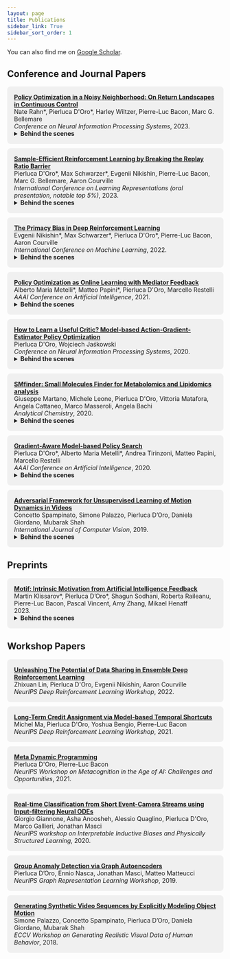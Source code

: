 ```yaml
---
layout: page
title: Publications
sidebar_link: True
sidebar_sort_order: 1
---
```


You can also find me on [Google Scholar](https://scholar.google.it/citations?user=AuVp7pkAAAAJ&hl=en).

<style>
    .rounded-box {
        background-color: #f0f0f0;
        padding: 16px;
        margin-bottom: 10px;
        border-radius: 8px;
    }

  summary {
    cursor: pointer;
  }


    br {
   display: block;
   margin: 4px 0;
    }

</style>

## Conference and Journal Papers

<div class="rounded-box">
  <strong><a href="https://arxiv.org/abs/2309.14597" target="_blank">Policy Optimization in a Noisy Neighborhood: On Return Landscapes in Continuous Control</a></strong><br>
  Nate Rahn*, Pierluca D'Oro*, Harley Wiltzer, Pierre-Luc Bacon, Marc G. Bellemare <br>
  <em>Conference on Neural Information Processing Systems</em>, 2023. <br>
  <details>
    <summary> <b> Behind the scenes </b> </summary>
    <p> <i> Motivated by new discoveries about the empirical science of deep reinforcement learning, we started discussing about techniques for discovering other phenomena and advancing our understanding of neural network-based agents. After some attempts and after building an appropriate experimental framework, we came to the conclusion that the lens of the return landscape was a good one for our goal. Funnily enough, we found some new interesting phenomena right when we stopped searching for them. I learned a lot about how to do understanding-oriented science. </i> </p>
  </details>
</div>


<div class="rounded-box">
    <strong><a href="https://openreview.net/forum?id=OpC-9aBBVJe" target="_blank">Sample-Efficient Reinforcement Learning by Breaking the Replay Ratio Barrier</a></strong><br>
    Pierluca D'Oro*, Max Schwarzer*, Evgenii Nikishin, Pierre-Luc Bacon, Marc G. Bellemare, Aaron Courville <br>
    <em>International Conference on Learning Representations (oral presentation, notable top 5%)</em>, 2023. <br>
  <details>
    <summary> <b> Behind the scenes </b> </summary>
    <p> <i>  As the paradigm of increasing performance by scaling the amount of computation was being established in the rest of the machine learning community, we were looking for a way to generalize this to reinforcement learning. Guided by some preliminary evidence we had shown in the primacy bias paper, we thought a way to do it was to increase the amount of updates per environment interaction. I had fun doing some research in which the main goal was not to develop a totally new method or to show good performance really, but to go deep with analyses and to try to empirically understand the implications of different aspects of a complex system. </i> </p>
  </details>
</div>

<div class="rounded-box">
    <strong><a href="https://arxiv.org/abs/2205.07802" target="_blank">The Primacy Bias in Deep Reinforcement Learning</a></strong><br>
    Evgenii Nikishin*, Max Schwarzer*, Pierluca D'Oro*, Pierre-Luc Bacon, Aaron Courville <br>
    <em>International Conference on Machine Learning</em>, 2022. <br>
  <details>
    <summary> <b> Behind the scenes </b> </summary>
    <p> <i> Evgenii had shared some interesting results on how resetting parameters in neural networks was sometimes giving unexpected performance gains. In a fun scientific sprint, we tried to understand how general the improvements provided by resets were and where they were coming from. Through this project, I understood the huge power of deeply collaborative research and of intuition-guided empirical science. </i> </p>
  </details>
</div>

<div class="rounded-box">
    <strong><a href="https://arxiv.org/abs/2012.08225" target="_blank">Policy Optimization as Online Learning with Mediator Feedback</a></strong><br>
    Alberto Maria Metelli*, Matteo Papini*, Pierluca D'Oro, Marcello Restelli <br>
    <em>AAAI Conference on Artificial Intelligence</em>, 2021. <br>
  <details>
    <summary> <b> Behind the scenes </b> </summary>
    <p> <i> I moved to Milan in March 2020, one week before the very first Covid lockdown started. I didn't leave my apartment for several weeks, and helped out as an intern with a theory-oriented project. Enduring the lockdown and the pandemic was a life-changing challenge, for me as for almost everybody else.  </i> </p>
  </details>
</div>

<div class="rounded-box">
    <strong><a href="https://arxiv.org/abs/2004.14309" target="_blank">How to Learn a Useful Critic? Model-based Action-Gradient-Estimator Policy Optimization</a></strong><br>
    Pierluca D'Oro, Wojciech Jaśkowski <br>
    <em>Conference on Neural Information Processing Systems</em>, 2020. <br>
  <details>
    <summary> <b> Behind the scenes </b> </summary>
    <p> <i> While living with a daily commute between the wonderful lake city of Como and Switzerland, I tried a bunch of mostly theoretical ideas during my time at NNAISENSE. We found out at some point with my host Wojciech that the ideas I had been thinking about for my master thesis were actually generalizable to actor-critic methods: it implied a simple theory-backed deerp reinforcement learning algorithm that yielded good results out-of-the-box. I have established in that occasion, synthesizing my previous experience with what I learned from Wojciech, the core of what would have been my research taste in subsequent years.   </i> </p>
  </details>
</div>

<div class="rounded-box">
    <strong><a href="https://pubs.acs.org/doi/10.1021/acs.analchem.0c00585" target="_blank">SMfinder: Small Molecules Finder for Metabolomics and Lipidomics analysis</a></strong><br>
    Giuseppe Martano, Michele Leone, Pierluca D'Oro, Vittoria Matafora, Angela Cattaneo, Marco Masseroli, Angela Bachi <br>
    <em>Analytical Chemistry</em>, 2020. <br>
  <details>
    <summary> <b> Behind the scenes </b> </summary>
    <p> <i> Michele, a flatmate at that time, told me that he was collaborating with a chemist on creating a platform for the analysis of experimental data. I decided to help, with the goal of learning about cross-disciplinary collaborations. We spent with Michele several evenings building software together in the student residence we were living in. We learned a lot and celebrated small successes with cheap grocery store cake slices.  </i> </p>
  </details>
</div>

<div class="rounded-box">
    <strong><a href="https://arxiv.org/abs/1909.04115" target="_blank">Gradient-Aware Model-based Policy Search</a></strong><br>
    Pierluca D'Oro*, Alberto Maria Metelli*, Andrea Tirinzoni, Matteo Papini, Marcello Restelli <br>
    <em>AAAI Conference on Artificial Intelligence</em>, 2020. <br>
  <details>
    <summary> <b> Behind the scenes </b> </summary>
    <p> <i> At the beginning of my Master's research work, I really had to learn the hard way how to precisely formalize problems and think in math, sine I had realized my drawings of boxes on a whiteboard were not enough anymore to express my scientific self. We had the general goal in mind to learn a model of the dynamics that was tailored to its use in reinforcement learning. We ponderer about what that meant exactly, and got inspired by the ideas of Amir-massoud Farahmand on <a href="https://proceedings.mlr.press/v54/farahmand17a.html" target="_blank">decision-aware model learning</a>. I spent several months staring at a whiteboard and thinking about math for most of my time.
 </i> </p>
  </details>
</div>

<div class="rounded-box">
    <strong><a href="https://arxiv.org/abs/1803.09092" target="_blank">Adversarial Framework for Unsupervised Learning of Motion Dynamics in Videos</a></strong><br>
    Concetto Spampinato, Simone Palazzo, Pierluca D’Oro, Daniela Giordano, Mubarak Shah <br>
    <em>International Journal of Computer Vision</em>, 2019. <br>
  <details>
    <summary> <b> Behind the scenes </b> </summary>
    <p> <i> I wanted to have a first experience with scientific research, to learn what it was and to see whether it was fun for me. Concetto told me they were working on video generation and I was very excited to help them. It's probably the first time I've realized you can actually do science as a job for real, when you put enough effort in it. I brainstormed about research ideas, learned how to draw big boxes on a whiteboard, and trained neural networks for the first time. I guess I liked it enough to decide to continue on that path. </i> </p>
  </details>
</div>

## Preprints
<div class="rounded-box">
    <strong><a href="https://arxiv.org/abs/2310.00166" target="_blank">Motif: Intrinsic Motivation from Artificial Intelligence Feedback</a></strong><br>
    Martin Klissarov*, Pierluca D’Oro*, Shagun Sodhani, Roberta Raileanu, Pierre-Luc Bacon, Pascal Vincent, Amy Zhang, Mikael Henaff <br>
    2023. <br>
  <details>
    <summary> <b> Behind the scenes </b> </summary>
    <p> <i> At the beginning of summer 2023, a wave of research works applied Large Language Models to sequential decision-making. This caused both excitement and confusion in me, about which I wrote about in a <a href="https://www.scienceofaiagents.com/p/to-keep-doing-rl-research-stop-calling" target="_blank">blog post</a> that was pivotal for me. Seriously, I wanted to know whether there was something really interesting behind the hype. When Martin joined Meta as an intern, during many days of intense brainstorming, we enumerated the possible ways to use LLMs for decision-making. I got pretty convinced that extracting a reward function from them was the most promising of all. In that particularly long, rainy and confusing summer in Montreal, we pushed ourselves out of our comfort zone and witnessed the potential of LLMs for creating AI agents.  </i> </p>
  </details>
</div>

## Workshop Papers

<div class="rounded-box">
    <strong><a href="https://openreview.net/forum?id=Rbt3zk4I-yM" target="_blank">Unleashing The Potential of Data Sharing in Ensemble Deep Reinforcement Learning</a></strong><br>
    Zhixuan Lin, Pierluca D'Oro, Evgenii Nikishin, Aaron Courville <br>
    <em>NeurIPS Deep Reinforcement Learning Workshop</em>, 2022.
</div>

<div class="rounded-box">
    <strong><a href="https://sites.google.com/view/deep-rl-workshop-neurips2021" target="_blank">Long-Term Credit Assignment via Model-based Temporal Shortcuts</a></strong><br>
    Michel Ma, Pierluca D'Oro, Yoshua Bengio, Pierre-Luc Bacon <br>
    <em>NeurIPS Deep Reinforcement Learning Workshop</em>, 2021.
</div>

<div class="rounded-box">
    <strong><a href="https://sites.google.com/view/metacogneurips2021/papers" target="_blank">Meta Dynamic Programming</a></strong><br>
    Pierluca D'Oro, Pierre-Luc Bacon <br>
    <em>NeurIPS Workshop on Metacognition in the Age of AI: Challenges and Opportunities</em>, 2021.
</div>

<div class="rounded-box">
    <strong><a href="https://arxiv.org/abs/2004.03156" target="_blank">Real-time Classification from Short Event-Camera Streams using Input-filtering Neural ODEs</a></strong><br>
    Giorgio Giannone, Asha Anoosheh, Alessio Quaglino, Pierluca D'Oro, Marco Gallieri, Jonathan Masci <br>
    <em>NeurIPS workshop on Interpretable Inductive Biases and Physically Structured Learning</em>, 2020.
</div>

<div class="rounded-box">
    <strong><a href="https://grlearning.github.io/papers/85.pdf" target="_blank">Group Anomaly Detection via Graph Autoencoders</a></strong><br>
    Pierluca D’Oro, Ennio Nasca, Jonathan Masci, Matteo Matteucci <br>
    <em>NeurIPS Graph Representation Learning Workshop</em>, 2019.
</div>

<div class="rounded-box">
    <strong><a href="http://openaccess.thecvf.com/content_ECCVW_2018/papers/11130/Palazzo_Generating_Synthetic_Video_Sequences_by_Explicitly_Modeling_Object_Motion_ECCVW_2018_paper.pdf" target="_blank">Generating Synthetic Video Sequences by Explicitly Modeling Object Motion</a></strong><br>
    Simone Palazzo, Concetto Spampinato, Pierluca D’Oro, Daniela Giordano, Mubarak Shah <br>
    <em>ECCV Workshop on Generating Realistic Visual Data of Human Behavior</em>, 2018.
</div>
